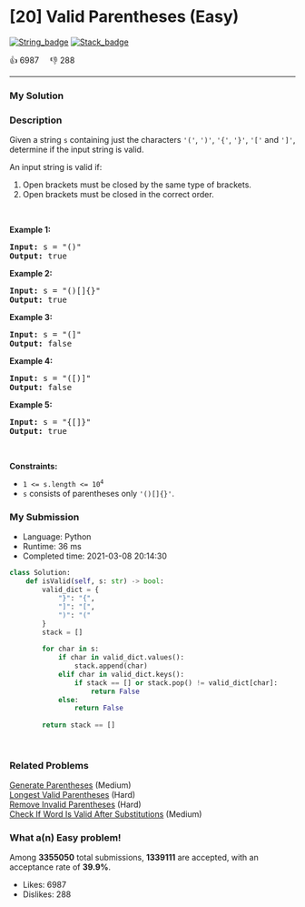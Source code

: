 # [20] Valid Parentheses (Easy)

[![String_badge](https://img.shields.io/badge/topic-String-green.svg)](https://leetcode.com/problems/valid-parentheses/)  [![Stack_badge](https://img.shields.io/badge/topic-Stack-green.svg)](https://leetcode.com/problems/valid-parentheses/) 

:+1: 6987 &nbsp; &nbsp; :thumbsdown: 288

---

### My Solution


### Description
<p>Given a string <code>s</code> containing just the characters <code>&#39;(&#39;</code>, <code>&#39;)&#39;</code>, <code>&#39;{&#39;</code>, <code>&#39;}&#39;</code>, <code>&#39;[&#39;</code> and <code>&#39;]&#39;</code>, determine if the input string is valid.</p>

<p>An input string is valid if:</p>

<ol>
	<li>Open brackets must be closed by the same type of brackets.</li>
	<li>Open brackets must be closed in the correct order.</li>
</ol>

<p>&nbsp;</p>
<p><strong>Example 1:</strong></p>

<pre>
<strong>Input:</strong> s = &quot;()&quot;
<strong>Output:</strong> true
</pre>

<p><strong>Example 2:</strong></p>

<pre>
<strong>Input:</strong> s = &quot;()[]{}&quot;
<strong>Output:</strong> true
</pre>

<p><strong>Example 3:</strong></p>

<pre>
<strong>Input:</strong> s = &quot;(]&quot;
<strong>Output:</strong> false
</pre>

<p><strong>Example 4:</strong></p>

<pre>
<strong>Input:</strong> s = &quot;([)]&quot;
<strong>Output:</strong> false
</pre>

<p><strong>Example 5:</strong></p>

<pre>
<strong>Input:</strong> s = &quot;{[]}&quot;
<strong>Output:</strong> true
</pre>

<p>&nbsp;</p>
<p><strong>Constraints:</strong></p>

<ul>
	<li><code>1 &lt;= s.length &lt;= 10<sup>4</sup></code></li>
	<li><code>s</code> consists of parentheses only <code>&#39;()[]{}&#39;</code>.</li>
</ul>



### My Submission

- Language: Python
- Runtime: 36 ms
- Completed time: 2021-03-08 20:14:30

```Python
class Solution:
    def isValid(self, s: str) -> bool:
        valid_dict = {
            "}": "{",
            "]": "[",
            ")": "("
        }
        stack = []
        
        for char in s:
            if char in valid_dict.values():
                stack.append(char)
            elif char in valid_dict.keys():
                if stack == [] or stack.pop() != valid_dict[char]:
                    return False
            else:
                return False
        
        return stack == []
        
                
```


### Related Problems
[Generate Parentheses](https://leetcode.com/problems/generate-parentheses/) (Medium) <br>
[Longest Valid Parentheses](https://leetcode.com/problems/longest-valid-parentheses/) (Hard) <br>
[Remove Invalid Parentheses](https://leetcode.com/problems/remove-invalid-parentheses/) (Hard) <br>
[Check If Word Is Valid After Substitutions](https://leetcode.com/problems/check-if-word-is-valid-after-substitutions/) (Medium) <br>



### What a(n) Easy problem!
Among **3355050** total submissions, **1339111** are accepted, with an acceptance rate of **39.9%**. <br>

- Likes: 6987
- Dislikes: 288

